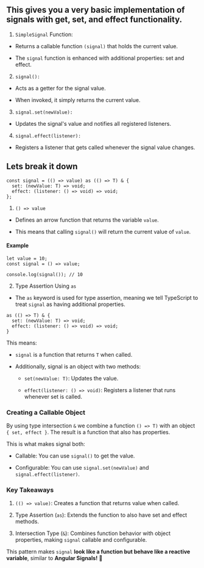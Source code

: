 ## This gives you a very basic implementation of signals with get, set, and effect functionality.

1. ```SimpleSignal``` Function:

* Returns a callable function ```(signal)``` that holds the current value.

* The ```signal``` function is enhanced with additional properties: set and effect.

2. ```signal():```

* Acts as a getter for the signal value.

* When invoked, it simply returns the current value.

3. ```signal.set(newValue):```

* Updates the signal's value and notifies all registered listeners.

4. ```signal.effect(listener):```

* Registers a listener that gets called whenever the signal value changes.

## Lets break it down
```
const signal = (() => value) as (() => T) & {
  set: (newValue: T) => void;
  effect: (listener: () => void) => void;
};
```
1. ```() => value```

* Defines an arrow function that returns the variable ```value```.

* This means that calling ```signal()``` will return the current value of ```value```.

#### Example
```
let value = 10;
const signal = () => value;

console.log(signal()); // 10
```
2. Type Assertion Using ```as```
* The ```as``` keyword is used for type assertion, meaning we tell TypeScript to treat ```signal``` as having additional properties.

```
as (() => T) & {
  set: (newValue: T) => void;
  effect: (listener: () => void) => void;
}
```
This means:
* ```signal``` is a function that returns ```T``` when called.

* Additionally, signal is an object with two methods:

    * ```set(newValue: T)```: Updates the value.

    * ```effect(listener: () => void)```: Registers a listener that runs whenever set is called.

### Creating a Callable Object
By using type intersection ```&``` we combine a function ```() => T)``` with an object ```{ set, effect }```. The result is a function that also has properties.

This is what makes signal both:

* Callable: You can use ```signal()``` to get the value.

* Configurable: You can use ```signal.set(newValue)``` and ```signal.effect(listener)```.

### Key Takeaways
1. ```(() => value)```: Creates a function that returns value when called.

2. Type Assertion (```as```): Extends the function to also have set and effect methods.

3. Intersection Type (```&```): Combines function behavior with object properties, making ```signal``` callable and configurable.

This pattern makes ```signal``` **look like a function but behave like a reactive variable**, similar to **Angular Signals!** 🚀









